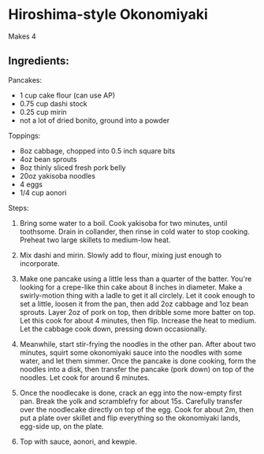 Hiroshima-style Okonomiyaki
===========================

Makes 4

Ingredients:
------------

Pancakes:

* 1 cup cake flour (can use AP)
* 0.75 cup dashi stock
* 0.25 cup mirin
* not a lot of dried bonito, ground into a powder

Toppings:

* 8oz cabbage, chopped into 0.5 inch square bits
* 4oz bean sprouts
* 8oz thinly sliced fresh pork belly
* 20oz yakisoba noodles
* 4 eggs
* 1/4 cup aonori

Steps:

1. Bring some water to a boil. Cook yakisoba for two minutes, until toothsome. Drain in
   collander, then rinse in cold water to stop cooking. Preheat two large skillets to
   medium-low heat.

2. Mix dashi and mirin. Slowly add to flour, mixing just enough to incorporate.

3. Make one pancake using a little less than a quarter of the batter. You're looking for a
   crepe-like thin cake about 8 inches in diameter. Make a swirly-motion thing with a
   ladle to get it all circlely. Let it cook enough to set a little, loosen it from the
   pan, then add 2oz cabbage and 1oz bean sprouts. Layer 2oz of pork on top, then dribble
   some more batter on top. Let this cook for about 4 minutes, then flip. Increase the
   heat to medium. Let the cabbage cook down, pressing down occasionally.

4. Meanwhile, start stir-frying the noodles in the other pan. After about two minutes,
   squirt some okonomiyaki sauce into the noodles with some water, and let them simmer.
   Once the pancake is done cooking, form the noodles into a disk, then transfer the
   pancake (pork down) on top of the noodles. Let cook for around 6 minutes.

5. Once the noodlecake is done, crack an egg into the now-empty first pan. Break the yolk
   and scramblefry for about 15s. Carefully transfer over the noodlecake directly on top
   of the egg. Cook for about 2m, then put a plate over skillet and flip everything so the
   okonomiyaki lands, egg-side up, on the plate.

6. Top with sauce, aonori, and kewpie.

